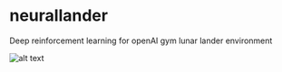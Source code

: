 # neurallander
Deep reinforcement learning for openAI gym lunar lander environment


![alt text](https://giphy.com/embed/3oge7U23MJykgrQiaY)
